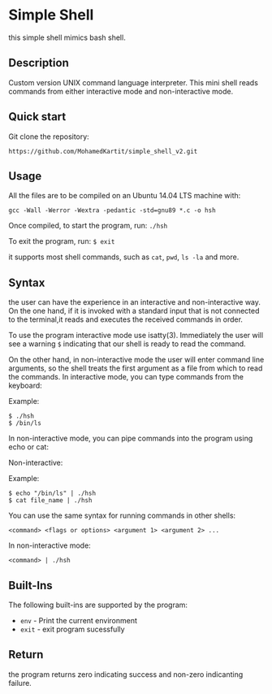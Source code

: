 # Simple Shell
this simple shell mimics bash shell.

## Description 
Custom version UNIX command language interpreter. This mini shell reads commands from either interactive mode and non-interactive mode.

## Quick start
Git clone the repository:
```
https://github.com/MohamedKartit/simple_shell_v2.git
```

## Usage
All the files are to be compiled on an Ubuntu 14.04 LTS machine with:
```
gcc -Wall -Werror -Wextra -pedantic -std=gnu89 *.c -o hsh
```

Once compiled, to start the program, run:
```./hsh```
  
To exit the program, run:
```$ exit```
  
it supports most shell commands, such as ```cat```, ```pwd```, ```ls -la``` and more.

## Syntax
the user can have the experience in an interactive and non-interactive way. On the one hand, if it is invoked with a standard input that is not connected to the terminal,it reads and executes the received commands in order.

To use the program interactive mode use isatty(3). Immediately the user will see a warning ```$``` indicating that our shell is ready to read the command.

On the other hand, in non-interactive mode the user will enter command line arguments, so the shell  treats the first argument as a file from which to read the commands.
In interactive mode, you can type commands from the keyboard:

Example:
```
$ ./hsh
$ /bin/ls
```
In non-interactive mode, you can pipe commands into the program using echo or cat:

Non-interactive:

Example:
```
$ echo "/bin/ls" | ./hsh
$ cat file_name | ./hsh
```

You can use the same syntax for running commands in other shells:
```
<command> <flags or options> <argument 1> <argument 2> ...
```

In non-interactive mode:
```
<command> | ./hsh
```

## Built-Ins
The following built-ins are supported by the program:
  
+ ```env``` - Print the current environment
+ ```exit``` - exit program sucessfully

## Return
the program returns zero indicating success and non-zero indicanting failure.
